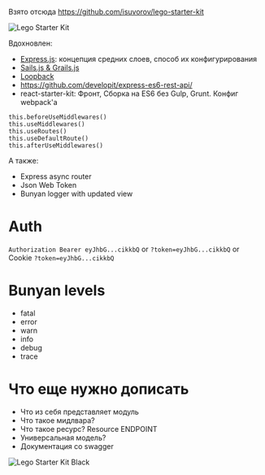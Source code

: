 Взято отсюда
https://github.com/isuvorov/lego-starter-kit

![Lego Starter Kit](http://i.imgur.com/s97Nhw8.png)

Вдохновлен:
* [Express.js](): концепция средних слоев, способ их конфигурирования
* [Sails.js & Grails.js]()
* [Loopback]()
* https://github.com/developit/express-es6-rest-api/
* react-starter-kit: Фронт, Сборка на ES6 без Gulp, Grunt. Конфиг webpack'а

```
this.beforeUseMiddlewares()
this.useMiddlewares()
this.useRoutes()
this.useDefaultRoute()
this.afterUseMiddlewares()
```

А также:
* Express async router
* Json Web Token
* Bunyan logger with updated view



# Auth
`Authorization Bearer eyJhbG...cikkbQ`
or
`?token=eyJhbG...cikkbQ`
or Cookie
`?token=eyJhbG...cikkbQ`


# Bunyan levels
* fatal
* error
* warn
* info
* debug
* trace


# Что еще нужно дописать
* Что из себя представляет модуль
* Что такое мидлвара?
* Что такое ресурс? Resource ENDPOINT
* Универсальная  модель?
* Документация со swagger

![Lego Starter Kit Black](http://i.imgur.com/r3Ubvlp.jpg)

